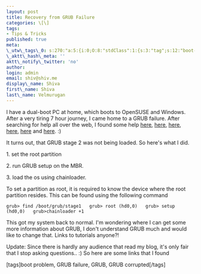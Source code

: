 ```yaml
---
layout: post
title: Recovery from GRUB Failure
categories: \[\]
tags:
- Tips & Tricks
published: true
meta:
\_utw\_tags\_0: s:270:"a:5:{i:0;O:8:"stdClass":1:{s:3:"tag";s:12:"boot-problem";}i:1;O:8:"stdClass":1:{s:3:"tag";s:4:"GRUB";}i:2;O:8:"stdClass":1:{s:3:"tag";s:14:"GRUB-corrupted";}i:3;O:8:"stdClass":1:{s:3:"tag";s:12:"GRUB-failure";}i:4;O:8:"stdClass":1:{s:3:"tag";s:18:"Tips-&-Tricks";}}";
\_aktt\_hash\_meta: ''
aktt\_notify\_twitter: 'no'
author:
login: admin
email: shiv@shiv.me
display\_name: Shiva
first\_name: Shiva
last\_name: Velmurugan
---
```


I have a dual-boot PC at home, which boots to OpenSUSE and Windows. After a very tiring 7 hour journey, I came home to a GRUB failure. After searching for help all over the web, I found some help [here][0], [here][1], [here][2], [here][3], [here][4] and [here][5]. :)

It turns out, that GRUB stage 2 was not being loaded. So here's what I did.

1\. set the root partition

2\. run GRUB setup on the MBR.

3\. load the os using chainloader.

To set a partition as root, it is required to know the device where the root partition resides. This can be found using the following command

`grub> find /boot/grub/stage1  
grub> root (hd0,0)  
grub> setup (hd0,0)  
grub>chainloader +1`

This got my system back to normal. I'm wondering where I can get some more information about GRUB, I don't understand GRUB much and would like to change that. Links to tutorials anyone?!

Update: Since there is hardly any audience that read my blog, it's only fair that I stop asking questions.. :) So here are some links that I found

\[tags\]boot problem, GRUB failure, GRUB, GRUB corrupted\[/tags\]


[0]: http://orgs.man.ac.uk/documentation/grub/grub_3.html
[1]: http://orgs.man.ac.uk/documentation/grub/grub_12.html#SEC38
[2]: http://orgs.man.ac.uk/documentation/grub/grub_4.html#SEC12
[3]: http://orgs.man.ac.uk/documentation/grub/grub_13.html#SEC78
[4]: http://www.troubleshooters.com/linux/grub/grub.htm
[5]: http://www.geocities.com/epark/linux/grub-w2k-HOWTO.html